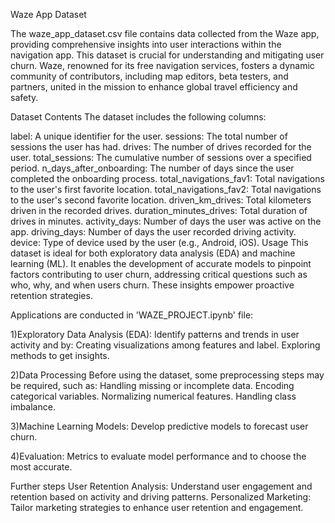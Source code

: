 

Waze App Dataset

The waze_app_dataset.csv file contains data collected from the Waze app, providing comprehensive insights into user interactions within the navigation app. This dataset is crucial for understanding and mitigating user churn. Waze, renowned for its free navigation services, fosters a dynamic community of contributors, including map editors, beta testers, and partners, united in the mission to enhance global travel efficiency and safety.

Dataset Contents
The dataset includes the following columns:

label: A unique identifier for the user.
sessions: The total number of sessions the user has had.
drives: The number of drives recorded for the user.
total_sessions: The cumulative number of sessions over a specified period.
n_days_after_onboarding: The number of days since the user completed the onboarding process.
total_navigations_fav1: Total navigations to the user's first favorite location.
total_navigations_fav2: Total navigations to the user's second favorite location.
driven_km_drives: Total kilometers driven in the recorded drives.
duration_minutes_drives: Total duration of drives in minutes.
activity_days: Number of days the user was active on the app.
driving_days: Number of days the user recorded driving activity.
device: Type of device used by the user (e.g., Android, iOS).
Usage
This dataset is ideal for both exploratory data analysis (EDA) and machine learning (ML). It enables the development of accurate models to pinpoint factors contributing to user churn, addressing critical questions such as who, why, and when users churn. These insights empower proactive retention strategies.

Applications are conducted in 'WAZE_PROJECT.ipynb' file:

1)Exploratory Data Analysis (EDA): Identify patterns and trends in user activity and by:
Creating visualizations among features and label.
Exploring methods to get insights.

2)Data Processing
Before using the dataset, some preprocessing steps may be required, such as:
Handling missing or incomplete data.
Encoding categorical variables.
Normalizing numerical features.
Handling class imbalance.

3)Machine Learning Models: Develop predictive models to forecast user churn.

4)Evaluation: Metrics to evaluate model performance and to choose the most accurate.

Further steps
User Retention Analysis: Understand user engagement and retention based on activity and driving patterns.
Personalized Marketing: Tailor marketing strategies to enhance user retention and engagement.
